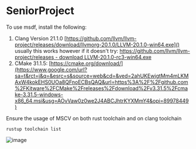 # SeniorProject

To use msdf, install the following:

1. Clang Version 21.1.0 [https://github.com/llvm/llvm-project/releases/download/llvmorg-20.1.0/LLVM-20.1.0-win64.exe]() usually this works however if it doesn't try: [https://github.com/llvm/llvm-project/releases - download LLVM-20.1.0-rc3-win64.exe](https://github.com/llvm/llvm-project/releases/download/llvmorg-20.1.0-rc3/LLVM-20.1.0-rc3-win64.exe)
2. CMake 31.1.5: [https://cmake.org/download/](https://www.google.com/url?sa=t&rct=j&q=&esrc=s&source=web&cd=&ved=2ahUKEwjgtMm4mLKMAxW4kokEHS0UOa8QFnoECBsQAQ&url=https%3A%2F%2Fgithub.com%2FKitware%2FCMake%2Freleases%2Fdownload%2Fv3.31.5%2Fcmake-3.31.5-windows-x86_64.msi&usg=AOvVaw0z0we2J4ABCJhtrKYXMmY4&opi=89978449)

Ensure the usage of MSCV on both rust toolchain and on clang toolchain

    rustup toolchain list

 ![image](https://github.com/user-attachments/assets/b27ad0c4-9c2f-4c59-9cab-d2749b50fc65)
